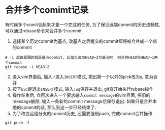 
# 合并多个comimt记录

有时候多个comit合起来才是一个完成的任务, 为了保证远端commit的历史流畅性, 可以通过rebase命令来合并多个commit

1. 选择某个历史commit为基点, 改基点之后提交的commit都将被合并成一个新的commit
```
# -i 后面紧跟的就是基点commit, 比如当选取HEAD~2为基点时, 则合并HEAD和HEAD~1两个commit
git rebase -i HEAD~2
```

2. 进入vim界面后, 输入-i进入`INSERT`模式, 把出第一个以外的pick改为s, 意为合并
3. 按下`ESC`键退出`INSERT`模式, 输入`:wq`保存并退出, git将开始执行rebase操作
4. 操作结束后, 会再次进入一个要求输入`commit message`的vim界面, 把旧的message删除, 输入一条新的commit message后保存退出. 如果只是合并本地的commit的话, 那么到这一步已经结束了.
5. 为了改变远程分支的comimt历史, 还需要强制push, 完成commit合并操作
```
git push -f
```
